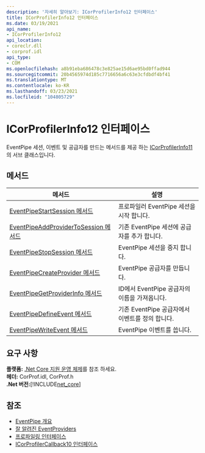 ```yaml
---
description: '자세히 알아보기: ICorProfilerInfo12 인터페이스'
title: ICorProfilerInfo12 인터페이스
ms.date: 03/19/2021
api_name:
- ICorProfilerInfo12
api_location:
- coreclr.dll
- corprof.idl
api_type:
- COM
ms.openlocfilehash: a8b91eba686478c3e825ae15d6ae95bd0ffad944
ms.sourcegitcommit: 20b4565974d185c7716656a6c63e3cfdbdf4bf41
ms.translationtype: MT
ms.contentlocale: ko-KR
ms.lasthandoff: 03/23/2021
ms.locfileid: "104805729"
---
```

# <a name="icorprofilerinfo12-interface"></a>ICorProfilerInfo12 인터페이스

 EventPipe 세션, 이벤트 및 공급자를 만드는 메서드를 제공 하는 [ICorProfilerInfo11](icorprofilerinfo11-interface.md) 의 서브 클래스입니다.
  
## <a name="methods"></a>메서드  
  
|메서드|설명|  
|------------|-----------------|  
|[EventPipeStartSession 메서드](icorprofilerinfo12-eventpipestartsession-method.md)|프로파일러 EventPipe 세션을 시작 합니다.|
|[EventPipeAddProviderToSession 메서드](icorprofilerinfo12-eventpipeaddprovidertosession-method.md)|기존 EventPipe 세션에 공급자를 추가 합니다.|
|[EventPipeStopSession 메서드](icorprofilerinfo12-eventpipestopsession-method.md)|EventPipe 세션을 중지 합니다.|
|[EventPipeCreateProvider 메서드](icorprofilerinfo12-eventpipecreateprovider-method.md)|EventPipe 공급자를 만듭니다.|  
|[EventPipeGetProviderInfo 메서드](icorprofilerinfo12-eventpipegetproviderinfo-method.md)|ID에서 EventPipe 공급자의 이름을 가져옵니다.|
|[EventPipeDefineEvent 메서드](icorprofilerinfo12-eventpipedefineevent-method.md)|기존 EventPipe 공급자에서 이벤트를 정의 합니다.|  
|[EventPipeWriteEvent 메서드](icorprofilerinfo12-eventpipewriteevent-method.md)|EventPipe 이벤트를 씁니다.|
  
## <a name="requirements"></a>요구 사항  

**플랫폼:** [.Net Core 지원 운영 체제](../../../core/install/windows.md?pivots=os-windows)를 참조 하세요.  
**헤더:** CorProf.idl, CorProf.h  
**.Net 버전:**[!INCLUDE[net_core](../../../../includes/net-core-50-md.md)]  

## <a name="see-also"></a>참조

- [EventPipe 개요](../../../core/diagnostics/eventpipe.md)
- [잘 알려진 EventProviders](../../../core/diagnostics/well-known-event-providers.md)
- [프로파일링 인터페이스](profiling-interfaces.md)
- [ICorProfilerCallback10 인터페이스](icorprofilercallback10-interface.md)
